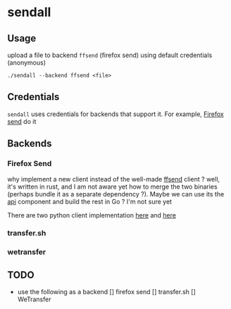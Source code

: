 # sendall

## Usage

upload a file to backend `ffsend` (firefox send) using default credentials (anonymous)
```
./sendall --backend ffsend <file>
```

## Credentials
`sendall` uses credentials for backends that support it. For example, [Firefox send](https://github.com/mozilla/send) do it

## Backends
### Firefox Send
why implement a new client instead of the well-made [ffsend](https://github.com/timvisee/ffsend) client ? well, it's written in rust, and I am not aware yet how to merge the two binaries (perhaps bundle it as a separate dependency ?). Maybe we can use its the [api](https://github.com/timvisee/ffsend-api) component and build the rest in Go ? I'm not sure yet

There are two python client implementation [here](https://github.com/nneonneo/ffsend) and [here](https://github.com/ehuggett/send-cli)

### transfer.sh

### wetransfer

## TODO
* use the following as a backend
    [] firefox send
    [] transfer.sh
    [] WeTransfer
